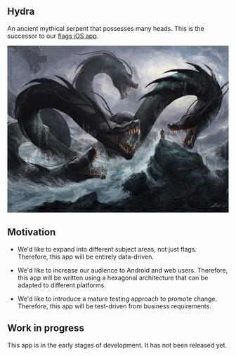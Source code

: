 ## Hydra

An ancient mythical serpent that possesses many heads.
This is the successor to our
[flags iOS app](https://itunes.apple.com/us/app/flags!-build-guess/id923752952).

![Hydra](hydra.jpg)

## Motivation

- We'd like to expand into different subject areas, not just flags. Therefore,
this app will be entirely data-driven.

- We'd like to increase our audience to Android and web users. Therefore, this
app will be written using a hexagonal architecture that can be adapted to
different platforms.

- We'd like to introduce a mature testing approach to promote change. Therefore,
this app will be test-driven from business requirements.

## Work in progress

This app is in the early stages of development. It has not been released yet.
